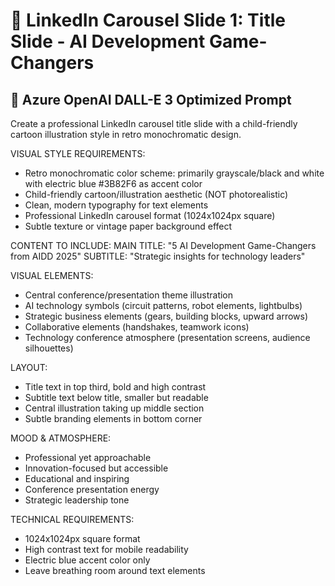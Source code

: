# 🎨 LinkedIn Carousel Slide 1: Title Slide - AI Development Game-Changers

## 📝 Azure OpenAI DALL-E 3 Optimized Prompt

Create a professional LinkedIn carousel title slide with a child-friendly cartoon illustration style in retro monochromatic design.

VISUAL STYLE REQUIREMENTS:
- Retro monochromatic color scheme: primarily grayscale/black and white with electric blue #3B82F6 as accent color
- Child-friendly cartoon/illustration aesthetic (NOT photorealistic)
- Clean, modern typography for text elements
- Professional LinkedIn carousel format (1024x1024px square)
- Subtle texture or vintage paper background effect

CONTENT TO INCLUDE:
MAIN TITLE: "5 AI Development Game-Changers from AIDD 2025"
SUBTITLE: "Strategic insights for technology leaders"

VISUAL ELEMENTS:
- Central conference/presentation theme illustration
- AI technology symbols (circuit patterns, robot elements, lightbulbs)
- Strategic business elements (gears, building blocks, upward arrows)
- Collaborative elements (handshakes, teamwork icons)
- Technology conference atmosphere (presentation screens, audience silhouettes)

LAYOUT:
- Title text in top third, bold and high contrast
- Subtitle text below title, smaller but readable
- Central illustration taking up middle section
- Subtle branding elements in bottom corner

MOOD & ATMOSPHERE:
- Professional yet approachable
- Innovation-focused but accessible
- Educational and inspiring
- Conference presentation energy
- Strategic leadership tone

TECHNICAL REQUIREMENTS:
- 1024x1024px square format
- High contrast text for mobile readability
- Electric blue accent color only
- Leave breathing room around text elements